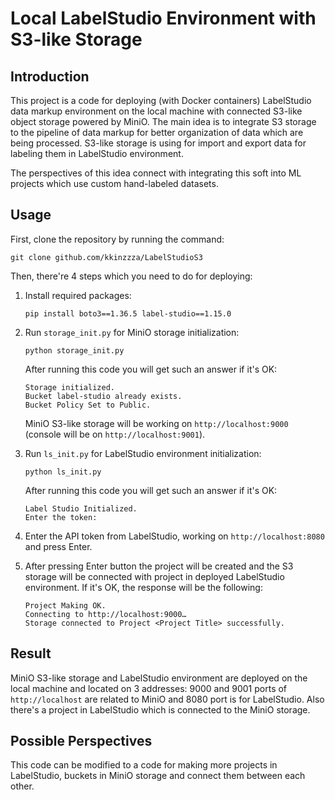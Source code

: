# Local LabelStudio Environment with S3-like Storage
## Introduction
This project is a code for deploying (with Docker containers) LabelStudio data markup environment on the local machine with connected S3-like object storage powered by MiniO. The main idea is to integrate S3 storage to the pipeline of data markup for better organization of data which are being processed. S3-like storage is using for import and export data for labeling them in LabelStudio environment.

The perspectives of this idea connect with integrating this soft into ML projects which use custom hand-labeled datasets.

## Usage

First, clone the repository by running the command:

```
git clone github.com/kkinzzza/LabelStudioS3
```
    
Then, there're 4 steps which you need to do for deploying:

1.  Install required packages:

    ```
    pip install boto3==1.36.5 label-studio==1.15.0
    ```
    
2.  Run `storage_init.py` for MiniO storage initialization:

    ```
    python storage_init.py
    ```

    After running this code you will get such an answer if it's OK:
    
    ```
    Storage initialized.
    Bucket label-studio already exists.
    Bucket Policy Set to Public.
    ```

    MiniO S3-like storage will be working on `http://localhost:9000` (console will be on `http://localhost:9001`).
    
3.  Run `ls_init.py` for LabelStudio environment initialization:

    ```
    python ls_init.py
    ```

    After running this code you will get such an answer if it's OK:
    
    ```
    Label Studio Initialized.
    Enter the token:
    ```

4.  Enter the API token from LabelStudio, working on `http://localhost:8080` and press Enter.
5.  After pressing Enter button the project will be created and the S3 storage will be connected with project in deployed LabelStudio environment. If it's OK, the response will be the following:
    ```
    Project Making OK.
    Connecting to http://localhost:9000…
    Storage connected to Project <Project Title> successfully.
    ```

## Result
MiniO S3-like storage and LabelStudio environment are deployed on the local machine and located on 3 addresses: 9000 and 9001 ports of `http://localhost` are related to MiniO and 8080 port is for LabelStudio. Also there's a project in LabelStudio which is connected to the MiniO storage. 

## Possible Perspectives
This code can be modified to a code for making more projects in LabelStudio, buckets in MiniO storage and connect them between each other. 

    
